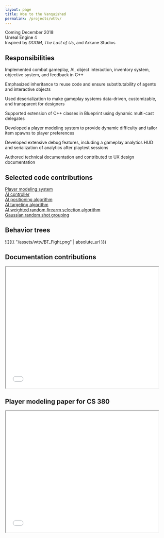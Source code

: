 ```yaml
---
layout: page
title: Woe to the Vanquished
permalink: /projects/wttv/
---
```


Coming December 2018
<br>Unreal Engine 4
<br>Inspired by <em>DOOM</em>, <em>The Last of Us</em>, and Arkane Studios

<h2><strong>Responsibilities</strong></h2>

Implemented combat gameplay, AI, object interaction, inventory system, objective system, and feedback in C++

Emphasized inheritance to reuse code and ensure substitutability of agents and interactive objects

Used deserialization to make gameplay systems data-driven, customizable, and transparent for designers

Supported extension of C++ classes in Blueprint using dynamic multi-cast delegates

Developed a player modeling system to provide dynamic difficulty and tailor item spawns to player preferences

Developed extensive debug features, including a gameplay analytics HUD and serialization of analytics after playtest sessions

Authored technical documentation and contributed to UX design documentation

<h2><strong>Selected code contributions</strong></h2>

[Player modeling system](https://github.com/samuelschimmel/contraband/blob/master/Actor/Info/PlayerModeling/PlayerModeling.cpp)<br>
[AI controller](https://github.com/samuelschimmel/contraband/blob/master/Actor/Controller/AIController/AgentAIController/AgentAIController.cpp)<br>
[AI positioning algorithm](https://github.com/samuelschimmel/contraband/blob/master/BTNode/BTTaskNode/BTTask_BlackboardBase/FindAttackLocation.cpp)<br>
[AI targeting algorithm](https://github.com/samuelschimmel/contraband/blob/e6719f881c7c3e1bf8d689961398ea0f1573fd78/Actor/Pawn/Character/Agent/Agent.cpp#L1124-L1199)<br>
[AI weighted random firearm selection algorithm](https://github.com/samuelschimmel/contraband/blob/e6719f881c7c3e1bf8d689961398ea0f1573fd78/Actor/Pawn/Character/Agent/Enemy/Enemy.cpp#L60-L111)<br>
[Gaussian random shot grouping](https://github.com/samuelschimmel/contraband/blob/e6719f881c7c3e1bf8d689961398ea0f1573fd78/Actor/InteractiveObject/Firearm/Firearm.cpp#L283-L317)<br>

<h2><strong>Behavior trees</strong></h2>

![]({{ "/assets/wttv/BT_Fight.png" | absolute_url }})

<h2><strong>Documentation contributions</strong></h2>

<iframe src="/assets/wttv/docs.pdf" width="100%" height="400"></iframe>

<h2><strong>Player modeling paper for CS 380</strong></h2>

<iframe src="/assets/wttv/PlayerModeling.pdf" width="100%" height="400"></iframe>
